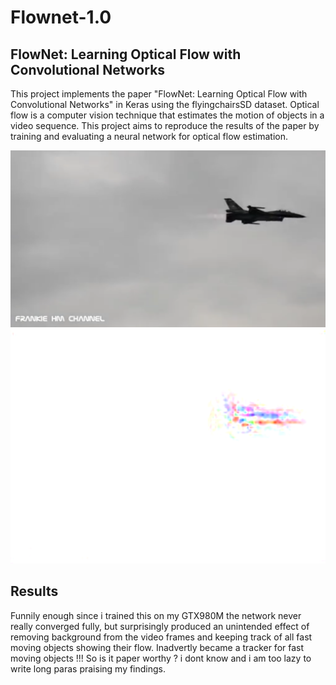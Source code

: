 # Flownet-1.0

## FlowNet: Learning Optical Flow with Convolutional Networks

This project implements the paper "FlowNet: Learning Optical Flow with Convolutional Networks" in Keras using the flyingchairsSD dataset. Optical flow is a computer vision technique that estimates the motion of objects in a video sequence. This project aims to reproduce the results of the paper by training and evaluating a neural network for optical flow estimation.

![Screenshot](Capture1.PNG)  ![Screenshot](Capture.PNG)



## Results

Funnily enough since i trained this on my GTX980M the network never really converged fully, but surprisingly produced an unintended effect of removing background from the video frames and keeping track of all fast moving objects showing their flow. Inadvertly became a tracker for fast moving objects !!! 
So is it paper worthy ? i dont know and i am too lazy to write long paras praising my findings.
